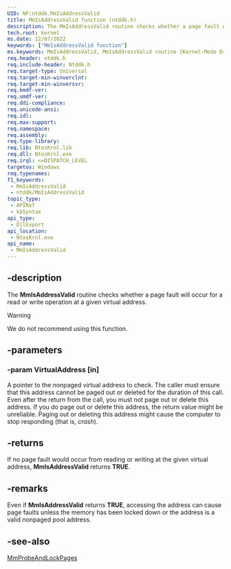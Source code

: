 ```yaml
---
UID: NF:ntddk.MmIsAddressValid
title: MmIsAddressValid function (ntddk.h)
description: The MmIsAddressValid routine checks whether a page fault will occur for a read or write operation at a given virtual address.Warning  We do not recommend using this function.
tech.root: kernel
ms.date: 12/07/2022
keywords: ["MmIsAddressValid function"]
ms.keywords: MmIsAddressValid, MmIsAddressValid routine [Kernel-Mode Driver Architecture], k106_5f0349a5-5fdb-4263-b91a-d00667729901.xml, kernel.mmisaddressvalid, ntddk/MmIsAddressValid
req.header: ntddk.h
req.include-header: Ntddk.h
req.target-type: Universal
req.target-min-winverclnt:
req.target-min-winversvr: 
req.kmdf-ver: 
req.umdf-ver: 
req.ddi-compliance: 
req.unicode-ansi: 
req.idl: 
req.max-support: 
req.namespace: 
req.assembly: 
req.type-library: 
req.lib: NtosKrnl.lib
req.dll: NtosKrnl.exe
req.irql: <=DISPATCH_LEVEL
targetos: Windows
req.typenames: 
f1_keywords:
 - MmIsAddressValid
 - ntddk/MmIsAddressValid
topic_type:
 - APIRef
 - kbSyntax
api_type:
 - DllExport
api_location:
 - NtosKrnl.exe
api_name:
 - MmIsAddressValid
---
```


## -description

The **MmIsAddressValid** routine checks whether a page fault will occur for a read or write operation at a given virtual address.

> [!WARNING]
> We do not recommend using this function.

## -parameters

### -param VirtualAddress [in]

A pointer to the nonpaged virtual address to check. The caller must ensure that this address cannot be paged out or deleted for the duration of this call. Even after the return from the call, you must not page out or delete this address. If you do page out or delete this address, the return value might be unreliable. Paging out or deleting this address might cause the computer to stop responding (that is, *crash*).

## -returns

If no page fault would occur from reading or writing at the given virtual address, **MmIsAddressValid** returns **TRUE**.

## -remarks

Even if **MmIsAddressValid** returns **TRUE**, accessing the address can cause page faults unless the memory has been locked down or the address is a valid nonpaged pool address.

## -see-also

[MmProbeAndLockPages](/windows-hardware/drivers/ddi/wdm/nf-wdm-mmprobeandlockpages)
